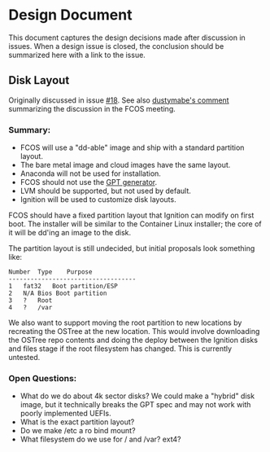 # Design Document

This document captures the design decisions made after discussion in issues. When a design issue is closed, the
conclusion should be summarized here with a link to the issue.

## Disk Layout

Originally discussed in issue [#18](https://github.com/coreos/fedora-coreos-tracker/issues/18). See also [dustymabe's comment](https://github.com/coreos/fedora-coreos-tracker/issues/18#issuecomment-409668929) summarizing the discussion in the FCOS meeting.

### Summary:

 - FCOS will use a "dd-able" image and ship with a standard partition layout.
 - The bare metal image and cloud images have the same layout.
 - Anaconda will not be used for installation.
 - FCOS should not use the [GPT generator](https://www.freedesktop.org/software/systemd/man/systemd-gpt-auto-generator.html).
 - LVM should be supported, but not used by default.
 - Ignition will be used to customize disk layouts.

FCOS should have a fixed partition layout that Ignition can modify on first boot. The installer will be similar to the
Container Linux installer; the core of it will be dd'ing an image to the disk.

The partition layout is still undecided, but initial proposals look something like:

    Number	Type	Purpose
    -----------------------------------
    1	fat32	Boot partition/ESP
    2	N/A	Bios Boot partition
    3	?	Root
    4	?	/var

We also want to support moving the root partition to new locations by recreating the OSTree at the new location. This
would involve downloading the OSTree repo contents and doing the deploy between the Ignition disks and files stage if
the root filesystem has changed. This is currently untested.

### Open Questions:

 - What do we do about 4k sector disks? We could make a "hybrid" disk image, but it technically breaks the GPT spec and
   may not work with poorly implemented UEFIs.
 - What is the exact partition layout?
 - Do we make /etc a ro bind mount?
 - What filesystem do we use for / and /var? ext4?
